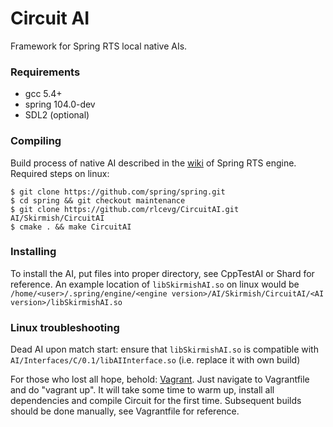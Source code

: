 Circuit AI
=========
Framework for Spring RTS local native AIs.

### Requirements
* gcc 5.4+
* spring 104.0-dev
* SDL2 (optional)

### Compiling
Build process of native AI described in the [wiki](https://springrts.com/wiki/AI:Development:Lang:Cpp) of Spring RTS engine.
Required steps on linux:
```
$ git clone https://github.com/spring/spring.git
$ cd spring && git checkout maintenance
$ git clone https://github.com/rlcevg/CircuitAI.git AI/Skirmish/CircuitAI
$ cmake . && make CircuitAI
```

### Installing
To install the AI, put files into proper directory, see CppTestAI or Shard for reference.
An example location of `libSkirmishAI.so` on linux would be `/home/<user>/.spring/engine/<engine version>/AI/Skirmish/CircuitAI/<AI version>/libSkirmishAI.so`

### Linux troubleshooting
Dead AI upon match start: ensure that `libSkirmishAI.so` is compatible with `AI/Interfaces/C/0.1/libAIInterface.so` (i.e. replace it with own build)

For those who lost all hope, behold: [Vagrant](https://docs.vagrantup.com/v2/).
Just navigate to Vagrantfile and do "vagrant up". It will take some time to warm up, install all dependencies and compile Circuit for the first time.
Subsequent builds should be done manually, see Vagrantfile for reference.
